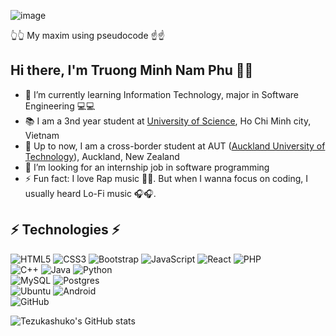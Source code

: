 
<!--
**tezukashuko/tezukashuko** is a ✨ _special_ ✨ repository because its `README.md` (this file) appears on your GitHub profile.
Here are some ideas to get you started:
- 🔭 I’m currently working on ... -->

![image](https://user-images.githubusercontent.com/59415928/115727589-ee713b80-a3ad-11eb-8511-0c2c3221a2ae.png)

👆👆 My maxim using pseudocode ☝☝
## Hi there, I'm Truong Minh Nam Phu 👋👋
- 🌱 I’m currently learning Information Technology, major in Software Engineering 💻💻
- 📚 I am a 3nd year student at [University of Science](https://www.hcmus.edu.vn/), Ho Chi Minh city, Vietnam 
- 🛫 Up to now, I am a cross-border student at AUT ([Auckland University of Technology](https://www.aut.ac.nz/)), Auckland, New Zealand 
- 👯 I’m looking for an internship job in software programming 
- ⚡ Fun fact: I love Rap music 🤟🤟. But when I wanna focus on coding, I usually heard Lo-Fi music 🎧🎧.

## ⚡ Technologies ⚡
<span><img alt="HTML5" src="https://img.shields.io/badge/html5-%23E34F26.svg?style=for-the-badge&logo=html5&logoColor=white"/>
<img alt="CSS3" src="https://img.shields.io/badge/css3-%231572B6.svg?style=for-the-badge&logo=css3&logoColor=white"/>
<img alt="Bootstrap" src="https://img.shields.io/badge/bootstrap-%23563D7C.svg?style=for-the-badge&logo=bootstrap&logoColor=white"/>
<img alt="JavaScript" src="https://img.shields.io/badge/javascript-%23323330.svg?style=for-the-badge&logo=javascript&logoColor=%23F7DF1E"/>
<img alt="React" src="https://img.shields.io/badge/react-%2320232a.svg?style=for-the-badge&logo=react&logoColor=%2361DAFB"/>
<img alt="PHP" src="https://img.shields.io/badge/php-%23777BB4.svg?style=for-the-badge&logo=php&logoColor=white"/>
<br>
<img alt="C++" src="https://img.shields.io/badge/c++-%2300599C.svg?style=for-the-badge&logo=c%2B%2B&logoColor=white"/>
<img alt="Java" src="https://img.shields.io/badge/java-%23ED8B00.svg?style=for-the-badge&logo=java&logoColor=white"/>
<img alt="Python" src="https://img.shields.io/badge/python-%2314354C.svg?style=for-the-badge&logo=python&logoColor=white"/>
<br>
<img alt="MySQL" src="https://img.shields.io/badge/-MySQL-black?style=for-the-badge&logo=mysql&logoColor=white"/>
<img alt="Postgres" src="https://img.shields.io/badge/postgres-%23316192.svg?style=for-the-badge&logo=postgresql&logoColor=white"/>
<br>
![Ubuntu](https://img.shields.io/badge/Ubuntu-E95420?style=for-the-badge&logo=ubuntu&logoColor=white)
![Android](https://img.shields.io/badge/Android-3DDC84?style=for-the-badge&logo=android&logoColor=white)
<br>
<img alt="GitHub" src="https://img.shields.io/badge/github-%23121011.svg?style=for-the-badge&logo=github&logoColor=white"/></span>

![Tezukashuko's GitHub stats](https://github-readme-stats.vercel.app/api?username=tezukashuko&count_private=true)

